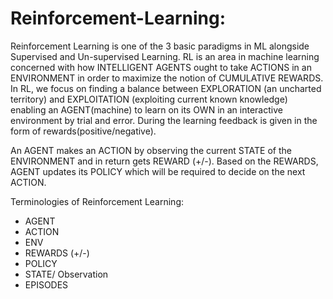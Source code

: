 # Reinforcement-Learning:

Reinforcement Learning is one of the 3 basic paradigms in ML alongside Supervised and Un-supervised Learning. RL is an area in machine learning concerned with how INTELLIGENT AGENTS ought to take ACTIONS in an ENVIRONMENT in order to maximize the notion of CUMULATIVE REWARDS. In RL, we focus on finding a balance between EXPLORATION (an uncharted territory) and EXPLOITATION (exploiting current known knowledge) enabling an AGENT(machine) to learn on its OWN in an interactive environment by trial and error. During the learning feedback is given in the form of rewards(positive/negative).

An AGENT makes an ACTION by observing the current STATE of the ENVIRONMENT and in return gets REWARD (+/-). Based on the REWARDS, AGENT updates its POLICY which will be required to decide on the next ACTION. 

 Terminologies of Reinforcement Learning: 
  - AGENT 
  - ACTION 
  - ENV 
  - REWARDS (+/-) 
  - POLICY 
  - STATE/ Observation 
  - EPISODES 
